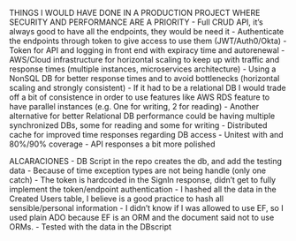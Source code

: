 
THINGS I WOULD HAVE DONE IN A PRODUCTION PROJECT WHERE SECURITY AND PERFORMANCE ARE A PRIORITY
	- Full CRUD API, it’s always good to have all the endpoints, they would be need it
	- Authenticate the endpoints through token to give access to use them (JWT/Auth0/Okta)
	- Token for API and logging in front end with expiracy time and autorenewal
	- AWS/Cloud infrastructure for horizontal scaling to keep up with traffic and response times (multiple instances, microservices architecture)
	- Using a NonSQL DB for better response times and to avoid bottlenecks (horizontal scaling and strongly consistent)
	- If it had to be a relational DB I would trade off a bit of consistence in order to use features like AWS RDS feature to have parallel instances (e.g. One for writing, 2 for reading)
	- Another alternative for better Relational DB performance could be having multiple synchronized DBs, some for reading and some for writing
	- Distributed cache for improved time responses regarding DB access
	- Unitest with and 80%/90% coverage
	- API responses a bit more polished



ALCARACIONES
	- DB Script in the repo creates the db, and add the testing data
	- Because of time exception types are not being handle (only one catch)
	- The token is hardcoded in the SignIn response, didn’t get to fully implement the token/endpoint authentication
	- I hashed all the data in the Created Users table, I believe is a good practice to hash all sensible/personal information
	- I didn’t know if I was allowed to use EF, so I used plain ADO because EF is an ORM and the document said not to use ORMs.
	- Tested with the data in the DBscript